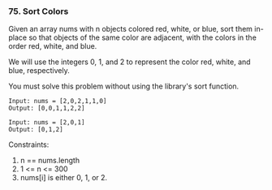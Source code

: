### 75. Sort Colors

Given an array nums with n objects colored red, white, or blue, sort them in-place so that objects of the same color are adjacent, with the colors in the order red, white, and blue.

We will use the integers 0, 1, and 2 to represent the color red, white, and blue, respectively.

You must solve this problem without using the library's sort function.


```
Input: nums = [2,0,2,1,1,0]
Output: [0,0,1,1,2,2]
```

```
Input: nums = [2,0,1]
Output: [0,1,2]
```

Constraints:

1. n == nums.length
2. 1 <= n <= 300
3. nums[i] is either 0, 1, or 2.